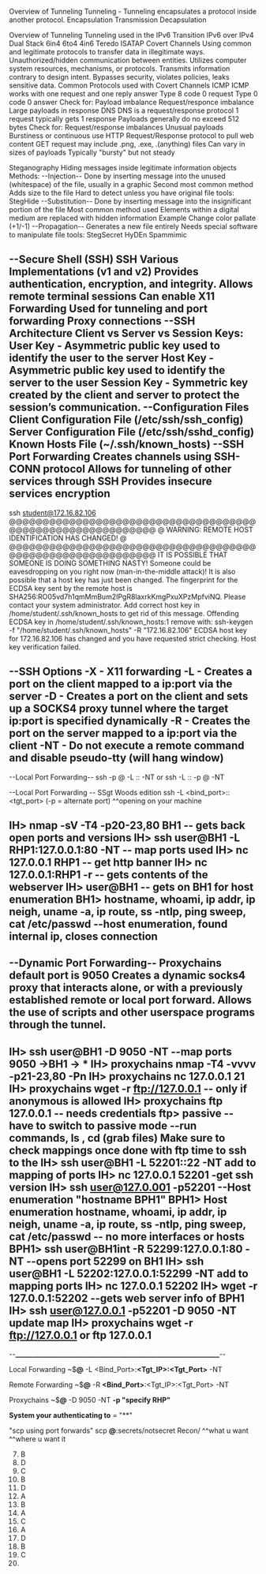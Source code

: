 Overview of Tunneling
    Tunneling - Tunneling encapsulates a protocol inside another protocol.
        Encapsulation
        Transmission
        Decapsulation

Overview of Tunneling
    Tunneling used in the IPv6 Transition
        IPv6 over IPv4
        Dual Stack
        6in4
        6to4
        4in6
        Teredo
        ISATAP
Covert Channels
    Using common and legitimate protocols to transfer data in illegitimate ways.
    Unauthorized/hidden communication between entities.
    Utilizes computer system resources, mechanisms, or protocols.
    Transmits information contrary to design intent.
    Bypasses security, violates policies, leaks sensitive data.
Common Protocols used with Covert Channels
    ICMP
    ICMP works with one request and one reply answer
        Type 8 code 0 request
        Type 0 code 0 answer
    Check for:
        Payload imbalance
        Request/responce imbalance
        Large payloads in response
  DNS
    DNS is a request/response protocol
    1 request typically gets 1 response
    Payloads generally do no exceed 512 bytes
    Check for:
        Request/response imbalances
        Unusual payloads
        Burstiness or continuous use
  HTTP
     Request/Response protocol to pull web content
    GET request may include .png, .exe, .(anything) files
    Can vary in sizes of payloads
    Typically "bursty" but not steady
    
Steganography
    Hiding messages inside legitimate information objects
        Methods:
            --Injection--
    Done by inserting message into the unused (whitespace) of the file, usually in a graphic
    Second most common method
    Adds size to the file
    Hard to detect unless you have original file
    tools:
        StegHide
        --Substitution--
    Done by inserting message into the insignificant portion of the file
    Most common method used
    Elements within a digital medium are replaced with hidden information
    Example
        Change color pallate (+1/-1)
          --Propagation--
    Generates a new file entirely
    Needs special software to manipulate file
        tools:
            StegSecret
            HyDEn
            Spammimic
            
--Secure Shell (SSH)
SSH
    Various Implementations (v1 and v2)
    Provides authentication, encryption, and integrity.
    Allows remote terminal sessions
    Can enable X11 Forwarding
    Used for tunneling and port forwarding
    Proxy connections
--SSH Architecture
    Client vs Server vs Session
    Keys:
        User Key - Asymmetric public key used to identify the user to the server
        Host Key - Asymmetric public key used to identify the server to the user
        Session Key - Symmetric key created by the client and server to protect the session’s communication.
--Configuration Files
    Client Configuration File (/etc/ssh/ssh_config)
    Server Configuration File (/etc/ssh/sshd_config)
    Known Hosts File (~/.ssh/known_hosts)
--SSH Port Forwarding
    Creates channels using SSH-CONN protocol
    Allows for tunneling of other services through SSH
    Provides insecure services encryption
--
ssh student@172.16.82.106
@@@@@@@@@@@@@@@@@@@@@@@@@@@@@@@@@@@@@@@@@@@@@@@@@@@@@@@@@@@
@    WARNING: REMOTE HOST IDENTIFICATION HAS CHANGED!     @
@@@@@@@@@@@@@@@@@@@@@@@@@@@@@@@@@@@@@@@@@@@@@@@@@@@@@@@@@@@
IT IS POSSIBLE THAT SOMEONE IS DOING SOMETHING NASTY!
Someone could be eavesdropping on you right now (man-in-the-middle attack)!
It is also possible that a host key has just been changed.
The fingerprint for the ECDSA key sent by the remote host is
SHA256:RO05vd7h1qmMmBum2IPgR8laxrkKmgPxuXPzMpfviNQ.
Please contact your system administrator.
Add correct host key in /home/student/.ssh/known_hosts to get rid of this message.
Offending ECDSA key in /home/student/.ssh/known_hosts:1
remove with:
ssh-keygen -f "/home/student/.ssh/known_hosts" -R "172.16.82.106"
ECDSA host key for 172.16.82.106 has changed and you have requested strict checking.
Host key verification failed.

--SSH Options
    -X - X11 forwarding
    -L - Creates a port on the client mapped to a ip:port via the server
    -D - Creates a port on the client and sets up a SOCKS4 proxy tunnel where the target ip:port is specified dynamically
    -R - Creates the port on the server mapped to a ip:port via the client
    -NT - Do not execute a remote command and disable pseudo-tty (will hang window)
--------------------------
--Local Port Forwarding--
ssh -p <optional alt port> <user>@<server ip> -L <local bind port>:<tgt ip>:<tgt port> -NT
or
ssh -L <local bind port>:<tgt ip>:<tgt port> -p <alt port> <user>@<server ip> -NT


--Local Port Forwarding -- SSgt Woods edition
  ssh <user><ip> -L <bind_port>:<tgt>:<tgt_port> (-p = alternate port)
                    ^^opening on your machine  

IH> nmap -sV -T4 -p20-23,80 BH1
    -- gets back open ports and versions
IH> ssh user@BH1 -L RHP1:127.0.0.1:80 -NT
    -- map ports used
IH> nc 127.0.0.1 RHP1
    -- get http banner
IH> nc 127.0.0.1:RHP1 -r
    -- gets contents of the webserver
IH> user@BH1
    -- gets on BH1 for host enumeration
BH1> hostname, whoami, ip addr, ip neigh, uname -a, ip route, ss -ntlp, ping sweep, cat /etc/passwd
      --host enumeration, found internal ip, closes connection
  -
--Dynamic Port Forwarding--
Proxychains default port is 9050
    Creates a dynamic socks4 proxy that interacts alone, or with a previously established remote or local port forward.
    Allows the use of scripts and other userspace programs through the tunnel.
--
IH> ssh user@BH1 -D 9050 -NT
     --map ports 9050 ->BH1 -> *
IH> proxychains nmap -T4 -vvvv -p21-23,80 <int IP> -Pn
IH> proxychains nc 127.0.0.1 21
IH> proxychains wget -r ftp://127.0.0.1
      -- only if anonymous is allowed
IH> proxychains ftp 127.0.0.1
      -- needs credentials
  ftp> passive
      -- have to switch to passive mode
        --run commands, ls , cd (grab files)
**Make sure to check mappings**
once done with ftp time to ssh to the <int IP>
IH> ssh user@BH1 -L 52201:<int IP>:22 -NT
 **add to mapping of ports**
IH> nc 127.0.0.1 52201
    -get ssh version
IH> ssh user@127.0.001 -p52201
    --Host enumeration "hostname BPH1"
BPH1> Host enumeration hostname, whoami, ip addr, ip neigh, uname -a, ip route, ss -ntlp, ping sweep, cat /etc/passwd
      -- no more interfaces or hosts
BPH1> ssh user@BH1int -R 52299:127.0.0.1:80 -NT
      --opens port 52299 on BH1
IH> ssh user@BH1 -L 52202:127.0.0.1:52299 -NT
      **add to mapping ports**
IH> nc 127.0.0.1 52202
IH> wget -r 127.0.0.1:52202
    --gets web server info of BPH1
IH> ssh user@127.0.0.1 -p52201 -D 9050 -NT
 **update map**
 IH> proxychains wget -r ftp://127.0.0.1 or ftp 127.0.0.1
 -
--**______________________________________________________________**--

Local Forwarding
<host>~$**<user>@<IP>** -L <Bind_Port>:**<Tgt_IP>:<Tgt_Port>** -NT

Remote Forwarding
<host>~$**<user>@<IP>** -R **<Bind_Port>**:<Tgt_IP>:<Tgt_Port> -NT

Proxychains
<host>~$**<user>@<IP>** -D 9050 -NT
                    **-p<port> "specify RHP"**
                    
**System your authenticating to** = "**"

"scp using port forwards"
scp **<RHP1>** **<user>@<IP>**:secrets/notsecret Recon/
                                ^^what u want       ^^where u want it






7. B
8. D
9. C
10. B
11. D
12. A
13. B
14. A
15. C
16. A
17. D
18. B
19. C
20. 


















































































